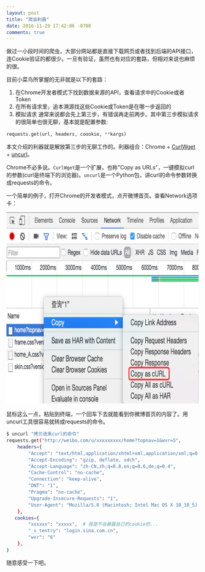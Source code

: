 ```yaml
---
layout: post
title: "爬虫利器"
date: 2016-11-29 17:42:06 -0700
comments: true
---
```



做过一小段时间的爬虫，大部分网站都是直接下载网页或者找到后端的API接口，连Cookie验证的都很少。一旦有验证，虽然也有对应的套路，但相对来说也麻烦的很。

目前小菜鸟所掌握的无非就是以下的套路：
1. 在Chrome开发者模式下找到数据来源的API，查看请求中的Cookie或者Token
2. 在所有请求里，追本溯源找这些Cookie或Token是在哪一步返回的
3. 模拟请求
通常来说都会先上第三步，有错误再走前两步。其中第三步模拟请求的很简单也很无聊，基本就是配置参数:

```python
requests.get(url, headers, coookie, **kargs)
```

本文介绍的利器就是解放第三步的无聊工作的。利器组合：Chrome + [CurlWget](https://chrome.google.com/webstore/detail/curlwget/jmocjfidanebdlinpbcdkcmgdifblncg) + [uncurl](https://github.com/spulec/uncurl)。

Chrome不必多说。`CurlWget`是一个扩展，也称"Copy as URLs"，一键模拟curl的参数(curl是终端下的浏览器)。`uncurl`是一个Python包，讲curl的命令参数转换成requests的命令。

一个简单的例子，打开Chrome的开发者模式，点开微博首页。查看Network选项卡：

<img src='../images/curl.png' height=500px/>

鼠标这么一点，粘贴到终端，一个回车下去就能看到你微博首页的内容了。用uncurl工具很容易就转成requests的命令。

```bash
$ uncurl "拷贝进来curl的命令"
requests.get("http://weibo.com/u/xxxxxxxxx/home?topnav=1&wvr=5",
    headers={
        "Accept": "text/html,application/xhtml+xml,application/xml;q=0.9,image/webp,*/*;q=0.8",
        "Accept-Encoding": "gzip, deflate, sdch",
        "Accept-Language": "zh-CN,zh;q=0.8,en;q=0.6,de;q=0.4",
        "Cache-Control": "no-cache",
        "Connection": "keep-alive",
        "DNT": "1",
        "Pragma": "no-cache",
        "Upgrade-Insecure-Requests": "1",
        "User-Agent": "Mozilla/5.0 (Macintosh; Intel Mac OS X 10_10_5) AppleWebKit/537.36 (KHTML, like Gecko) Chrome/54.0.2840.98 Safari/537.36"
    },
   cookies={
        "xxxxxx": "xxxxx",  # 我是不会暴露自己的cookie的...
        "_s_tentry": "login.sina.com.cn",
        "wvr": "6"
    },
)
```

随意感受一下吧。
